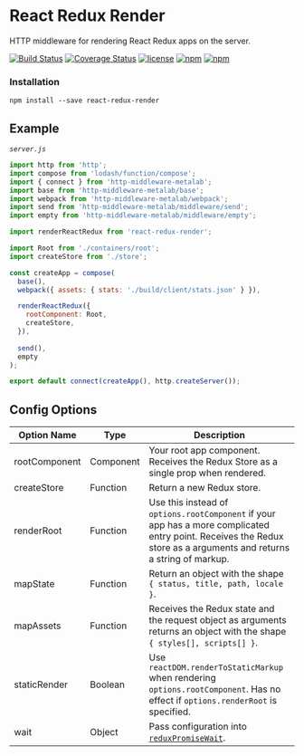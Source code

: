 # React Redux Render

HTTP middleware for rendering React Redux apps on the server.

[![Build Status](https://img.shields.io/travis/nealgranger/react-redux-render.svg)](https://travis-ci.org/nealgranger/react-redux-render)
[![Coverage Status](https://img.shields.io/coveralls/nealgranger/react-redux-render.svg)](https://coveralls.io/github/nealgranger/react-redux-render)
[![license](http://img.shields.io/npm/l/react-redux-render.svg?style=flat)](https://www.npmjs.com/package/react-redux-render)
[![npm](https://img.shields.io/npm/v/react-redux-render.svg)](https://www.npmjs.com/package/react-redux-render)
[![npm](https://img.shields.io/npm/dm/react-redux-render.svg)](https://www.npmjs.com/package/react-redux-render)


### Installation

```
npm install --save react-redux-render
```

## Example

*`server.js`*

```js
import http from 'http';
import compose from 'lodash/function/compose';
import { connect } from 'http-middleware-metalab';
import base from 'http-middleware-metalab/base';
import webpack from 'http-middleware-metalab/webpack';
import send from 'http-middleware-metalab/middleware/send';
import empty from 'http-middleware-metalab/middleware/empty';

import renderReactRedux from 'react-redux-render';

import Root from './containers/root';
import createStore from './store';

const createApp = compose(
  base(),
  webpack({ assets: { stats: './build/client/stats.json' } }),

  renderReactRedux({
    rootComponent: Root,
    createStore,
  }),
  
  send(),
  empty
);

export default connect(createApp(), http.createServer());
```

## Config Options

Option Name |Type |Description
------------|-----|------------
rootComponent |Component |Your root app component. Receives the Redux Store as a single prop when rendered.
createStore| Function| Return a new Redux store.
renderRoot| Function| Use this instead of `options.rootComponent` if your app has a more complicated entry point. Receives the Redux store as a  arguments and returns a string of markup.
mapState| Function| Return an object with the shape `{ status, title, path, locale }`.
mapAssets| Function| Receives the Redux state and the request object as arguments returns an object with the shape `{ styles[], scripts[] }`.
staticRender| Boolean| Use `reactDOM.renderToStaticMarkup` when rendering `options.rootComponent`. Has no effect if `options.renderRoot` is specified.
wait| Object| Pass configuration into [`reduxPromiseWait`](https://github.com/nealgranger/redux-promise-wait).
